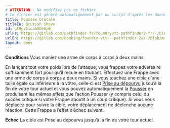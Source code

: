 ```yaml
---
# ATTENTION : Ne modifiez pas ce fichier
# Ce fichier est généré automatiquement par un script d'après les données du module Foundry VTT officiel et de sa traduction
title: Poussée brutale
titleEn: Brutish Shove
id: gt9pvIicabSOe6pB
urlFr: https://gitlab.com/pathfinder-fr/foundryvtt-pathfinder2-fr/-/blob/master/data/feats/gt9pvIicabSOe6pB.htm
urlEn: https://gitlab.com/hooking/foundry-vtt---pathfinder-2e/-/blob/master/packs/data/feats.db/brutish-shove.json
layout: dons
---
```

**Conditions** Vous maniez une arme de corps à corps à deux mains

En lançant tout votre poids lors de l’attaque, vous frappez votre adversaire suffisamment fort pour qu’il recule en titubant. Effectuez une Frappe avec une arme de corps à corps à deux mains. Si vous touchez une cible d’une taille égale ou inférieure à la vôtre, celle‑ci est [Prise au dépourvu](../conditions/pris-au-dépourvu.md) jusqu’à la fin de votre tour actuel et vous pouvez automatiquement la [Pousser](../actions/pousser.md) en produisant les mêmes effets que l’action Pousser (y compris celui du succès critique si votre Frappe aboutit à un coup critique). Si vous vous déplacez pour suivre la cible, votre déplacement ne déclenche aucune réaction. Cette Frappe a l’effet d’échec suivant.

**Échec** La cible est Prise au dépourvu jusqu’à la fin de votre tour actuel.
